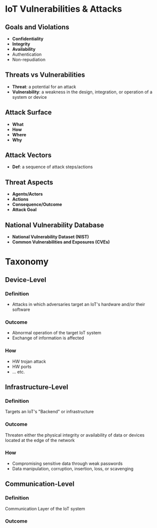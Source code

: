 # IoT Vulnerabilities & Attacks
## Goals and Violations
- **Confidentiality**
- **Integrity**
- **Availability**
- Authentication
- Non-repudiation
## Threats vs Vulnerabilities
- **Threat**: a potential for an attack
- **Vulnerability**: a weakness in the design, integration, or operation of a system or device

## Attack Surface
- **What**
- **How**
- **Where**
- **Why**

## Attack Vectors
- **Def**: a sequence of attack steps/actions

## Threat Aspects
- **Agents/Actors**
- **Actions**
- **Consequence/Outcome**
- **Attack Goal**

## National Vulnerability Database
- **National Vulnerability Dataset (NIST)**
- **Common Vulnerabilities and Exposures (CVEs)**

# Taxonomy

## Device-Level
### Definition
- Attacks in which adversaries target an IoT's hardware and/or their software
### Outcome
- Abnormal operation of the target IoT system
- Exchange of information is affected
### How
- HW trojan attack
- HW ports
- ... etc.

## Infrastructure-Level
### Definition
Targets an IoT's "Backend" or infrastructure
### Outcome
Threaten either the physical integrity or availability of data or devices located at the edge of the network
### How
- Compromising sensitive data through weak passwords
- Data manipulation, corruption, insertion, loss, or scavenging

## Communication-Level
### Definition
Communication Layer of the IoT system
### Outcome
